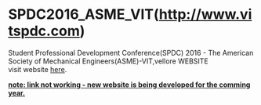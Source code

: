 # SPDC2016_ASME_VIT(http://www.vitspdc.com)
Student Professional Development Conference(SPDC) 2016 - The American Society of Mechanical Engineers(ASME)-VIT,vellore WEBSITE
<br>
visit website <a href="http://www.vitspdc.com" target="_blank">here</a>.
<br>

<u><b>note: link not working - new website is being developed for the comming year.</b></u>
